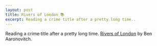 ```yaml
---
layout: post
title: Rivers of London 📚
excerpt: Reading a crime title after a pretty long time..
---
```


Reading a crime title after a pretty long time. [Rivers of London](https://www.goodreads.com/book/show/9317452-rivers-of-london) by Ben Aaronovitch.
